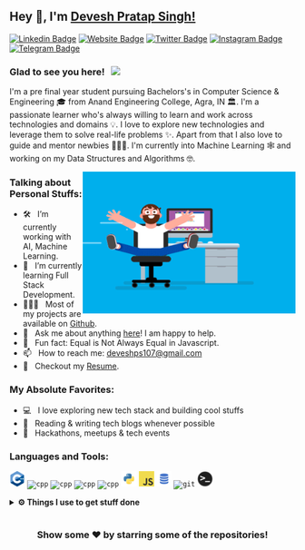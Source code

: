 ## Hey 👋, I'm [Devesh Pratap Singh!](https://github.com/idevesh/)

[![Linkedin Badge](https://img.shields.io/badge/-LinkedIn-0e76a8?style=flat-square&logo=Linkedin&logoColor=white)](https://linkedin.com/in/idevesh)
[![Website Badge](https://img.shields.io/badge/Website-3b5998?style=flat-square&logo=google-chrome&logoColor=white)](https://idevesh.github.io/)
[![Twitter Badge](https://img.shields.io/badge/-Twitter-00acee?style=flat-square&logo=Twitter&logoColor=white)](https://twitter.com/ideveshps)
[![Instagram Badge](https://img.shields.io/badge/-Instagram-e4405f?style=flat-square&logo=Instagram&logoColor=white)](https://instagram.com/ideveshpratapsingh/)
[![Telegram Badge](https://img.shields.io/badge/-Telegram-0088cc?style=flat-square&logo=Telegram&logoColor=white)](https://t.me/)

### Glad to see you here! &nbsp; ![](https://visitor-badge.glitch.me/badge?page_id=idevesh.idevesh&style=flat-square&color=0088cc)

I'm a pre final year student pursuing Bachelors's in Computer Science & Engineering 🎓 from Anand Engineering College, Agra, IN 🏛. I'm a passionate learner who's always willing to learn and work across technologies and domains 💡. I love to explore new technologies and leverage them to solve real-life problems ✨. Apart from that I also love to guide and mentor newbies 👨🏻‍💻. I'm currently into Machine Learning 🕸️ and working on my Data Structures and Algorithms 🤓.


<img align="right" height="250" width="375" alt="" src="https://raw.githubusercontent.com/idevesh/idevesh/main/gifs/coder.gif" />

### Talking about Personal Stuffs:

- 🛠 &nbsp; I’m currently working with AI, Machine Learning.
- 🚀 &nbsp; I’m currently learning Full Stack Development.
- 👨🏻‍💻 &nbsp; Most of my projects are available on [Github](https://github.com/idevesh).
- 💬 &nbsp; Ask me about anything [here](https://github.com/idevesh/idevesh/issues/2)! I am happy to help.
- 👾 &nbsp; Fun fact: Equal is Not Always Equal in Javascript.
- 📫 &nbsp; How to reach me: deveshps107@gmail.com
- 📝 &nbsp; Checkout my [Resume](https://github.com/idevesh/idevesh/blob/master/resume.pdf).

### My Absolute Favorites:

- 💻 &nbsp; I love exploring new tech stack and building cool stuffs
- 📰 &nbsp; Reading & writing tech blogs whenever possible
- 🍕 &nbsp; Hackathons, meetups & tech events

### Languages and Tools:

<code><img height="27" src="https://raw.githubusercontent.com/github/explore/80688e429a7d4ef2fca1e82350fe8e3517d3494d/topics/cpp/cpp.png" alt="cpp"></code>
<code><img hieght="27" width="27" src="https://cdn3.iconfinder.com/data/icons/popular-services-brands/512/php-512.png" alt="cpp"></code>
<code><img hieght="27" width="27" src="https://cdn0.iconfinder.com/data/icons/machine-learning-flat/58/012_Computer_Thoughts-512.png" alt="cpp"></code>
<code><img hieght="27" width="27" src="https://cdn4.iconfinder.com/data/icons/internet-of-things-35/200/car-512.png" alt="cpp"></code>
<code><img hieght="27" width="27" src="https://cdn1.iconfinder.com/data/icons/logotypes/32/badge-html-5-512.png" alt="cpp"></code>
<code><img height="27" src="https://raw.githubusercontent.com/github/explore/80688e429a7d4ef2fca1e82350fe8e3517d3494d/topics/python/python.png" alt="python"></code>
<code><img height="27" src="https://raw.githubusercontent.com/github/explore/80688e429a7d4ef2fca1e82350fe8e3517d3494d/topics/javascript/javascript.png" alt="javascript"></code>
<code><img height="27" src="https://raw.githubusercontent.com/github/explore/80688e429a7d4ef2fca1e82350fe8e3517d3494d/topics/sql/sql.png" alt="sql"></code>
<code><img height="27" src="https://devicons.github.io/devicon/devicon.git/icons/git/git-original.svg" alt="git"></code>
<code><img height="27" src="https://raw.githubusercontent.com/github/explore/80688e429a7d4ef2fca1e82350fe8e3517d3494d/topics/terminal/terminal.png" alt="terminal"></code>

 
<details>	
  <br />
  <summary><b>⚙️ Things I use to get stuff done</b></summary>
  	<ul>
  	    <li><b>OS:</b> Ubuntu 20.04 & Windows 10</li>
	    <li><b>Laptop: </b> Acer Nitro 5 (i5) (GTX 1650)</li>
  	    <li><b>Browser: </b> Microsoft Edge & Firefox</li>
	    <li><b>Code Editor:</b> VSCode - The best editor out there</li>
	    <li><b>To Stay Updated:</b> Dev.to, Medium and Twitter</li>
	    <br />
	⚛️ Checkout My VSCode Configrations <a href="">Here</a>.
	</ul>	
</details>

#

<div align="center">

### Show some ❤️ by starring some of the repositories!

</div>
